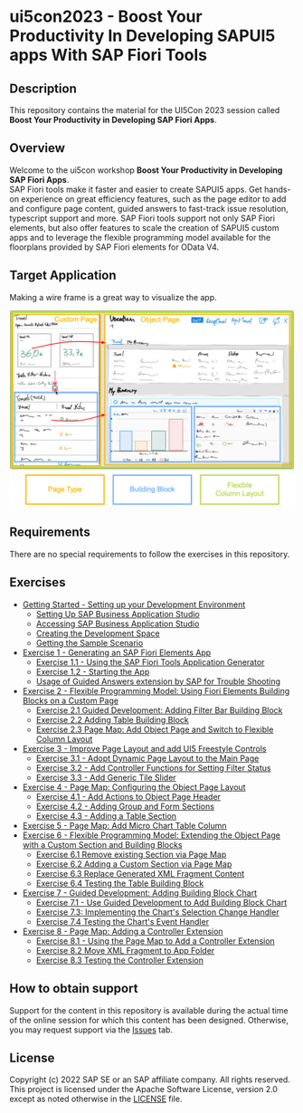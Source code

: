 # ui5con2023 - Boost Your Productivity In Developing SAPUI5 apps With SAP Fiori Tools


## Description

This repository contains the material for the UI5Con 2023 session called\
**Boost Your Productivity in Developing SAP Fiori Apps**.  

## Overview

Welcome to the ui5con workshop **Boost Your Productivity in Developing SAP Fiori Apps**.\
SAP Fiori tools make it faster and easier to create SAPUI5 apps. Get hands-on experience on great efficiency features, such as the page editor to add and configure page content, guided answers to fast-track issue resolution, typescript support and more. SAP Fiori tools support not only SAP Fiori elements, but also offer features to scale the creation of SAPUI5 custom apps and to leverage the flexible programming model available for the floorplans provided by SAP Fiori elements for OData V4.

## Target Application

Making a wire frame is a great way to visualize the app.

![Trial Setup](exercises/ex0/images/TargetDesign.png)

## Requirements

There are no special requirements to follow the exercises in this repository.

## Exercises

- [Getting Started - Setting up your Development Environment](exercises/ex0#getting-started---setting-up-your-development-environment)
  - [Setting Up SAP Business Application Studio](exercises/ex0#setting-up-sap-business-application-studio)
  - [Accessing SAP Business Application Studio](exercises/ex0#accessing-sap-business-application-studio)
  - [Creating the Development Space](exercises/ex0#creating-the-development-space)
  - [Getting the Sample Scenario](exercises/ex0#getting-the-sample-scenario)
- [Exercise 1 - Generating an SAP Fiori Elements App](exercises/ex1/)
    - [Exercise 1.1 - Using the SAP Fiori Tools Application Generator](/exercises/ex1#exercise-11-using-the-sap-fiori-tools-application-generator)
    - [Exercise 1.2 - Starting the App](/exercises/ex1#exercise-12-starting-the-app)
    - [Usage of Guided Answers extension by SAP for Trouble Shooting](/exercises/ex1#usage-of-guided-answers-extension-by-sap-for-trouble-shooting)
- [Exercise 2 - Flexible Programming Model: Using Fiori Elements Building Blocks on a Custom Page](exercises/ex2#exercise-2---flexible-programming-model-using-fiori-elements-building-blocks-on-a-custom-page)
  - [Exercise 2.1 Guided Development: Adding Filter Bar Building Block](exercises/ex2#exercise-21-guided-development-adding-building-block-filter-bar)
  - [Exercise 2.2 Adding Table Building Block](exercises/ex2#exercise-22-adding-building-block-table)
  - [Exercise 2.3 Page Map: Add Object Page and Switch to Flexible Column Layout](exercises/ex2#exercise-23-page-map-add-object-page-and-switch-to-flexible-column-layout)
- [Exercise 3 - Improve Page Layout and add UI5 Freestyle Controls](/exercises/ex3#exercise-3---improve-page-layout-and-add-ui5-freestyle-controls)
  - [Exercise 3.1 - Adopt Dynamic Page Layout to the Main Page](/exercises/ex3#exercise-31---adopt-dynamic-page-layout-to-the-main-page)
  - [Exercise 3.2 - Add Controller Functions for Setting Filter Status](/exercises/ex3#exercise-32-add-controller-functions-for-setting-filter-status)
  - [Exercise 3.3 - Add Generic Tile Slider](/exercises/ex3#exercise-33---add-generic-tile-slider)
- [Exercise 4 - Page Map: Configuring the Object Page Layout](/exercises/ex4#exercise-4---page-map-configuring-the-object-page-layout)
  - [Exercise 4.1 - Add Actions to Object Page Header](/exercises/ex4#exercise-41---add-actions-to-object-page-header)
  - [Exercise 4.2 - Adding Group and Form Sections](/exercises/ex4#exercise-42---adding-group-and-form-sections)
  - [Exercise 4.3 - Adding a Table Section](/exercises/ex4#exercise-43---adding-a-table-section)
- [Exercise 5 - Page Map: Add Micro Chart Table Column](/exercises/ex5#exercise-5---page-map-add-micro-chart-table-column)
- [Exercise 6 - Flexible Programming Model: Extending the Object Page with a Custom Section and Building Blocks](/exercises/ex6#exercise-6---flexible-programming-model-extending-the-object-page-with-a-custom-section-and-building-blocks)
  - [Exercise 6.1 Remove existing Section via Page Map](/exercises/ex6#exercise-61-remove-existing-section-via-page-map)
  - [Exercise 6.2 Adding a Custom Section via Page Map](/exercises/ex6#exercise-62-adding-a-custom-section-via-page-map)
  - [Exercise 6.3 Replace Generated XML Fragment Content](/exercises/ex6#exercise-63-replace-generated-xml-fragment-content)
  - [Exercise 6.4 Testing the Table Building Block](/exercises/ex6#exercise-64-testing-the-building-block-table)
- [Exercise 7 - Guided Development: Adding Building Block Chart](/exercises/ex7#exercise-7---guided-development-adding-building-block-chart)
  - [Exercise 7.1 - Use Guided Development to Add Building Block Chart](/exercises/ex7#exercise-71---use-guided-development-to-add-building-block-chart)
  - [Exercise 7.3: Implementing the Chart's Selection Change Handler](/exercises/ex7#exercise-73-implementing-the-charts-selection-change-handler)
  - [Exercise 7.4 Testing the Chart's Event Handler](/exercises/ex7#exercise-74-testing-the-charts-event-handler)
- [Exercise 8 - Page Map: Adding a Controller Extension](/exercises/ex8#exercise-8---page-map-adding-a-controller-extension)
	- [Exercise 8.1 - Using the Page Map to Add a Controller Extension](/exercises/ex8#exercise-81---using-the-page-map-to-add-a-controller-extension)
	- [Exercise 8.2 Move XML Fragment to App Folder](/exercises/ex8#exercise-82-move-xml-fragment-to-app-folder)
	- [Exercise 8.3 Testing the Controller Extension](/exercises/ex8#exercise-83-testing-the-controller-extension)

## How to obtain support

Support for the content in this repository is available during the actual time of the online session for which this content has been designed. Otherwise, you may request support via the [Issues](../../issues) tab.

## License
Copyright (c) 2022 SAP SE or an SAP affiliate company. All rights reserved. This project is licensed under the Apache Software License, version 2.0 except as noted otherwise in the [LICENSE](LICENSES/Apache-2.0.txt) file.
